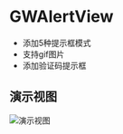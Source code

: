 # GWAlertView
  * 添加5种提示框模式
  * 支持gif图片
  * 添加验证码提示框
  
## 演示视图
![演示视图](https://raw.githubusercontent.com/gw-update-free/GWAlertView/master/GWAlertView/alertyanshi.gif)
